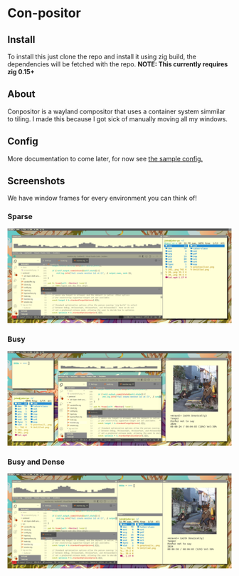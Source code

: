 # Con-positor

## Install

To install this just clone the repo and install it using zig build, the dependencies will be fetched with the repo.
**NOTE: This currently requires zig 0.15+**

## About

Conpositor is a wayland compositor that uses a container system simmilar to tiling. I made this because I got sick of manually moving all my windows.

## Config

More documentation to come later, for now see [the sample config.](docs/init.lua)

## Screenshots

We have window frames for every environment you can think of!

### Sparse
![Busy](docs/screenshot3.png)

### Busy
![Kinda busy](docs/screenshot1.png)

### Busy and Dense
![Super Busy and Dense](docs/screenshot2.png)

